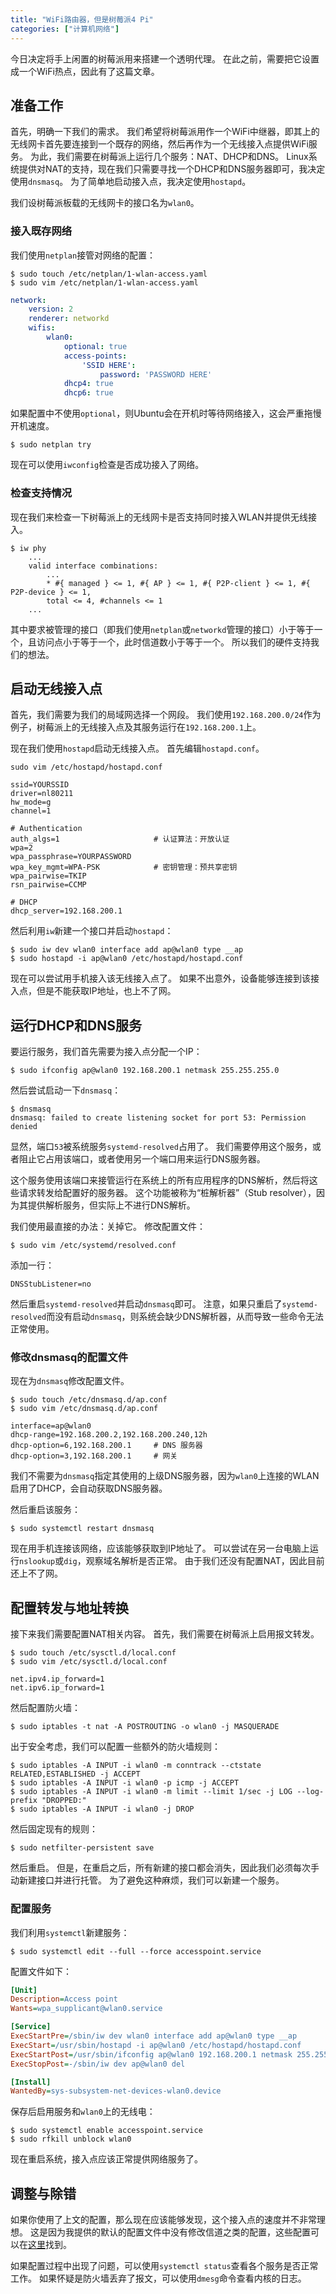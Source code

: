 ```yaml
---
title: "WiFi路由器，但是树莓派4 Pi"
categories: ["计算机网络"]
---
```


今日决定将手上闲置的树莓派用来搭建一个透明代理。
在此之前，需要把它设置成一个WiFi热点，因此有了这篇文章。

## 准备工作

首先，明确一下我们的需求。
我们希望将树莓派用作一个WiFi中继器，即其上的无线网卡首先要连接到一个既存的网络，然后再作为一个无线接入点提供WiFi服务。
为此，我们需要在树莓派上运行几个服务：NAT、DHCP和DNS。
Linux系统提供对NAT的支持，现在我们只需要寻找一个DHCP和DNS服务器即可，我决定使用`dnsmasq`。
为了简单地启动接入点，我决定使用`hostapd`。

我们设树莓派板载的无线网卡的接口名为`wlan0`。

### 接入既存网络

我们使用`netplan`接管对网络的配置：

```shell
$ sudo touch /etc/netplan/1-wlan-access.yaml
$ sudo vim /etc/netplan/1-wlan-access.yaml
```

```yaml
network:
    version: 2
    renderer: networkd
    wifis:
        wlan0:
            optional: true
            access-points:
                'SSID HERE':
                    password: 'PASSWORD HERE'
            dhcp4: true
            dhcp6: true
```

如果配置中不使用`optional`，则Ubuntu会在开机时等待网络接入，这会严重拖慢开机速度。

```shell
$ sudo netplan try
```

现在可以使用`iwconfig`检查是否成功接入了网络。

### 检查支持情况

现在我们来检查一下树莓派上的无线网卡是否支持同时接入WLAN并提供无线接入。

```shell
$ iw phy
    ...
    valid interface combinations:
        ...
        * #{ managed } <= 1, #{ AP } <= 1, #{ P2P-client } <= 1, #{ P2P-device } <= 1,
        total <= 4, #channels <= 1
    ...
```

其中要求被管理的接口（即我们使用`netplan`或`networkd`管理的接口）小于等于一个，且访问点小于等于一个，此时信道数小于等于一个。
所以我们的硬件支持我们的想法。

## 启动无线接入点

首先，我们需要为我们的局域网选择一个网段。
我们使用`192.168.200.0/24`作为例子，树莓派上的无线接入点及其服务运行在`192.168.200.1`上。

现在我们使用`hostapd`启动无线接入点。
首先编辑`hostapd.conf`。

```shell
sudo vim /etc/hostapd/hostapd.conf
```

```
ssid=YOURSSID
driver=nl80211
hw_mode=g
channel=1

# Authentication
auth_algs=1                     # 认证算法：开放认证
wpa=2
wpa_passphrase=YOURPASSWORD
wpa_key_mgmt=WPA-PSK            # 密钥管理：预共享密钥
wpa_pairwise=TKIP
rsn_pairwise=CCMP

# DHCP
dhcp_server=192.168.200.1
```

然后利用`iw`新建一个接口并启动`hostapd`：
```shell
$ sudo iw dev wlan0 interface add ap@wlan0 type __ap
$ sudo hostapd -i ap@wlan0 /etc/hostapd/hostapd.conf
```

现在可以尝试用手机接入该无线接入点了。
如果不出意外，设备能够连接到该接入点，但是不能获取IP地址，也上不了网。

## 运行DHCP和DNS服务

要运行服务，我们首先需要为接入点分配一个IP：
```shell
$ sudo ifconfig ap@wlan0 192.168.200.1 netmask 255.255.255.0
```

然后尝试启动一下`dnsmasq`：
```shell
$ dnsmasq
dnsmasq: failed to create listening socket for port 53: Permission denied
```

显然，端口`53`被系统服务`systemd-resolved`占用了。
我们需要停用这个服务，或者阻止它占用该端口，或者使用另一个端口用来运行DNS服务器。

这个服务使用该端口来接管运行在系统上的所有应用程序的DNS解析，然后将这些请求转发给配置好的服务器。
这个功能被称为“桩解析器”（Stub resolver），因为其提供解析服务，但实际上不进行DNS解析。

我们使用最直接的办法：关掉它。
修改配置文件：
```shell
$ sudo vim /etc/systemd/resolved.conf
```

添加一行：
```
DNSStubListener=no
```

然后重启`systemd-resolved`并启动`dnsmasq`即可。
注意，如果只重启了`systemd-resolved`而没有启动`dnsmasq`，则系统会缺少DNS解析器，从而导致一些命令无法正常使用。

### 修改dnsmasq的配置文件

现在为`dnsmasq`修改配置文件。
```shell
$ sudo touch /etc/dnsmasq.d/ap.conf
$ sudo vim /etc/dnsmasq.d/ap.conf
```

```
interface=ap@wlan0
dhcp-range=192.168.200.2,192.168.200.240,12h
dhcp-option=6,192.168.200.1     # DNS 服务器
dhcp-option=3,192.168.200.1     # 网关
```

我们不需要为`dnsmasq`指定其使用的上级DNS服务器，因为`wlan0`上连接的WLAN启用了DHCP，会自动获取DNS服务器。

然后重启该服务：
```shell
$ sudo systemctl restart dnsmasq
```

现在用手机连接该网络，应该能够获取到IP地址了。
可以尝试在另一台电脑上运行`nslookup`或`dig`，观察域名解析是否正常。
由于我们还没有配置NAT，因此目前还上不了网。

## 配置转发与地址转换

接下来我们需要配置NAT相关内容。
首先，我们需要在树莓派上启用报文转发。

```shell
$ sudo touch /etc/sysctl.d/local.conf
$ sudo vim /etc/sysctl.d/local.conf
```

```
net.ipv4.ip_forward=1
net.ipv6.ip_forward=1
```

然后配置防火墙：
```
$ sudo iptables -t nat -A POSTROUTING -o wlan0 -j MASQUERADE 
```

出于安全考虑，我们可以配置一些额外的防火墙规则：
``` shell
$ sudo iptables -A INPUT -i wlan0 -m conntrack --ctstate RELATED,ESTABLISHED -j ACCEPT
$ sudo iptables -A INPUT -i wlan0 -p icmp -j ACCEPT
$ sudo iptables -A INPUT -i wlan0 -m limit --limit 1/sec -j LOG --log-prefix "DROPPED:"
$ sudo iptables -A INPUT -i wlan0 -j DROP
```

然后固定现有的规则：
```shell
$ sudo netfilter-persistent save
```

然后重启。
但是，在重启之后，所有新建的接口都会消失，因此我们必须每次手动新建接口并进行托管。
为了避免这种麻烦，我们可以新建一个服务。

### 配置服务

我们利用`systemctl`新建服务：
```shell
$ sudo systemctl edit --full --force accesspoint.service
```

配置文件如下：
```ini
[Unit]
Description=Access point
Wants=wpa_supplicant@wlan0.service

[Service]
ExecStartPre=/sbin/iw dev wlan0 interface add ap@wlan0 type __ap
ExecStart=/usr/sbin/hostapd -i ap@wlan0 /etc/hostapd/hostapd.conf
ExecStartPost=/usr/sbin/ifconfig ap@wlan0 192.168.200.1 netmask 255.255.255.0
ExecStopPost=-/sbin/iw dev ap@wlan0 del

[Install]
WantedBy=sys-subsystem-net-devices-wlan0.device
```

保存后启用服务和`wlan0`上的无线电：
```shell
$ sudo systemctl enable accesspoint.service
$ sudo rfkill unblock wlan0
```

现在重启系统，接入点应该正常提供网络服务了。

## 调整与除错

如果你使用了上文的配置，那么现在应该能够发现，这个接入点的速度并不非常理想。
这是因为我提供的默认的配置文件中没有修改信道之类的配置，这些配置可以在[这里](https://w1.fi/cgit/hostap/plain/hostapd/hostapd.conf)找到。

如果配置过程中出现了问题，可以使用`systemctl status`查看各个服务是否正常工作。
如果怀疑是防火墙丢弃了报文，可以使用`dmesg`命令查看内核的日志。
